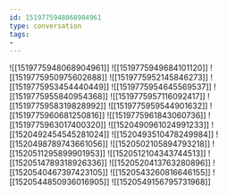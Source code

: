 ```yaml
---
id: 1519775948068904961
type: conversation
tags:
- 
---
```

![[1519775948068904961]]
![[1519775949684101120]]
![[1519775950975602688]]
![[1519775952145846273]]
![[1519775953454440449]]
![[1519775954645569537]]
![[1519775955840954368]]
![[1519775957116092417]]
![[1519775958319828992]]
![[1519775959544901632]]
![[1519775960681250816]]
![[1519775961843060736]]
![[1519775963017400320]]
![[1520490961024991233]]
![[1520492454545281024]]
![[1520493510478249984]]
![[1520498789743661056]]
![[1520502105894793218]]
![[1520511295899901953]]
![[1520512104343744513]]
![[1520514789318926336]]
![[1520520413763280896]]
![[1520540467397423105]]
![[1520543260816646155]]
![[1520544850936016905]]
![[1520549156795731968]]

